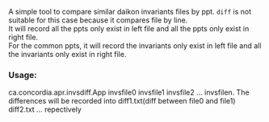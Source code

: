 A simple tool to compare similar daikon invariants files by ppt. `diff` is not suitable for this case because it compares file by line.  
It will record all the ppts only exist in left file and all the ppts only exist in right file.  
For the common ppts, it will record the invariants only exist in left file and all the invariants only exist in right file.  
### Usage:
ca.concordia.apr.invsdiff.App invsfile0 invsfile1 invsfile2 ... invsfilen. The differences will be recorded into diff1.txt(diff between file0 and file1) diff2.txt ... repectively
